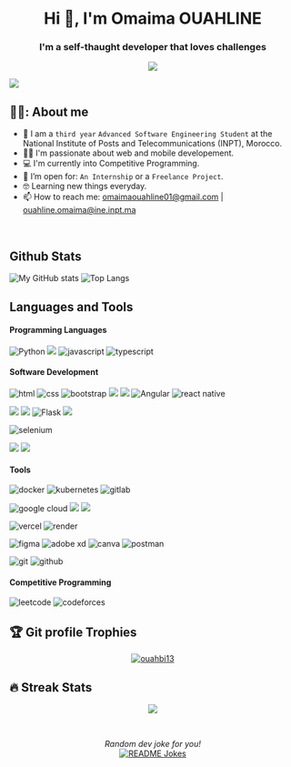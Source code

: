 <h1 align="center">Hi 👋, I'm Omaima OUAHLINE</h1>

<h3 align="center"> I'm a self-thaught developer that loves challenges </h3>
<p align="center">
  <a href="https://github.com/DenverCoder1/readme-typing-svg"><img src="https://readme-typing-svg.herokuapp.com?lines=Web+Developer;Mobile+Developer;Competitive+Programming+Passionate%20&center=true&width=500&height=50"></a>
</p>

![](https://komarev.com/ghpvc/?username=ouahlineomaima&color=blueviolet)

<!--
**ouahlineomaima/ouahlineomaima** is a ✨ _special_ ✨ repository because its `README.md` (this file) appears on your GitHub profile.

Here are some ideas to get you started:

- 🔭 I’m currently working on ...
- 🌱 I’m currently learning ...
- 👯 I’m looking to collaborate on ...
- 🤔 I’m looking for help with ...
- 💬 Ask me about ...
- 📫 How to reach me: ...
- 😄 Pronouns: ...
- ⚡ Fun fact: ...
-->
## 💁‍♀️:  About me
- :school: I am a `third year` `Advanced Software Engineering Student` at the National Institute of Posts and Telecommunications (INPT), Morocco.
- :technologist: I'm passionate about web and mobile developement.
- :computer: I'm currently into Competitive Programming.
- :thinking: I’m open for: `An Internship` or a `Freelance Project`.
- :nerd_face: Learning new things everyday.
- 📫 How to reach me: omaimaouahline01@gmail.com | ouahline.omaima@ine.inpt.ma
<br>
<h2 align="left">Github Stats</h2>

![My GitHub stats](https://github-readme-stats.vercel.app/api/?username=ouahlineomaima&show_icons=true&title_color=fff&icon_color=54EC87&text_color=aaaaaa&bg_color=050505)
![Top Langs](https://github-readme-stats.vercel.app/api/top-langs/?username=ouahlineomaima&layout=compact&langs_count=8&title_color=fff&text_color=aaaaaa&bg_color=050505)

<h2 align="left">Languages and Tools</h2>

  <h4>Programming Languages</h4>

<img alt="Python" src="https://img.shields.io/badge/Python-000.svg?logo=python&style=for-the-badge"/> <img src="https://img.shields.io/badge/java-000.svg?style=for-the-badge&logo=java&logoColor=ed8b00"/> <img src="https://img.shields.io/static/v1?style=for-the-badge&message=JavaScript&color=000000&logo=JavaScript&logoColor=F7DF1E&label=" alt='javascript'/> <img src="https://img.shields.io/static/v1?style=for-the-badge&message=TypeScript&color=000000&logo=TypeScript&logoColor=3178C6&label=" alt='typescript'/> 

<h4>Software Development </h4>

 <img src="https://img.shields.io/static/v1?style=for-the-badge&message=HTML5&color=000000&logo=HTML5&logoColor=E34F26&label=" alt='html'/> <img src="https://img.shields.io/static/v1?style=for-the-badge&message=CSS3&color=000000&logo=CSS3&logoColor=1572B6&label=" alt='css'/> <img src="https://img.shields.io/static/v1?style=for-the-badge&message=Bootstrap&color=000000&logo=Bootstrap&logoColor=7952B3&label=" alt='bootstrap'/> <img src="https://img.shields.io/badge/Tailwind_CSS-000.svg?style=for-the-badge&logo=tailwind-css"/> <img src="https://img.shields.io/badge/React-000.svg?style=for-the-badge&logo=react"/> <img src="https://img.shields.io/static/v1?style=for-the-badge&message=Angular&color=000000&logo=Angular&logoColor=DD0031&label=" alt='Angular'> <img src='https://img.shields.io/static/v1?style=for-the-badge&message=React Native&color=000000&logo=React&logoColor=61DAFB&label=' alt='react native'/>

 

 <img src="https://img.shields.io/badge/Node.js-000.svg?style=for-the-badge&logo=node.js"/> <img src="https://img.shields.io/badge/Django-000.svg?style=for-the-badge&logo=django&logoColor=29a071"/> <img src="https://img.shields.io/badge/flask-000.svg?style=for-the-badge&amp;logo=flask" alt="Flask"> <img src="https://img.shields.io/badge/Spring-000.svg?style=for-the-badge&logo=spring"/>
 
 <img src="https://img.shields.io/static/v1?style=for-the-badge&message=Selenium&color=000000&logo=Selenium&logoColor=43B02A&label=" alt='selenium'/>
 
 <img src="https://img.shields.io/badge/MongoDB-000.svg?style=for-the-badge&logo=mongodb"/> <img src="https://img.shields.io/badge/MySQL-000.svg?style=for-the-badge&logo=mysql"/>
 
<h4>Tools </h4>
 
 <img src="https://img.shields.io/static/v1?style=for-the-badge&message=Docker&color=000000&logo=Docker&logoColor=2496ED&label=" alt='docker'/> <img src="https://img.shields.io/static/v1?style=for-the-badge&message=Kubernetes&color=000000&logo=Kubernetes&logoColor=326CE5&label=" alt="kubernetes"/> <img src="https://img.shields.io/static/v1?style=for-the-badge&message=GitLab&color=000000&logo=GitLab&logoColor=FC6D26&label=" alt="gitlab"/>
 
 <img src="https://img.shields.io/badge/Google_Cloud-000?style=for-the-badge&logo=google-cloud" alt="google cloud"/> <img src="https://img.shields.io/static/v1?style=for-the-badge&message=Microsoft+Azure&color=000000&logo=Microsoft+Azure&logoColor=0078D4&label=" al='microsoft azure'/> <img src="https://img.shields.io/badge/firebase-000.svg?style=for-the-badge&logo=firebase"/> 
 
 <img src="https://img.shields.io/static/v1?style=for-the-badge&message=Vercel&color=000000&logo=Vercel&logoColor=FFFFFF&label=" alt="vercel"/> <img src="https://img.shields.io/static/v1?style=for-the-badge&message=Render&color=000000&logo=Render&logoColor=46E3B7&label=" alt="render"/>
 
 <img src="https://img.shields.io/static/v1?style=for-the-badge&message=Figma&color=000000&logo=Figma&logoColor=F24E1E&label=" alt="figma"/> <img src="https://img.shields.io/static/v1?style=for-the-badge&message=Adobe+XD&color=000000&logo=Adobe+XD&logoColor=FF61F6&label=" alt="adobe xd"/> <img src='https://img.shields.io/static/v1?style=for-the-badge&message=Canva&color=000000&logo=Canva&logoColor=00C4CC&label=' alt='canva'/> <img src="https://img.shields.io/static/v1?style=for-the-badge&message=Postman&color=000000&logo=Postman&logoColor=FF6C37&label=" alt="postman"/>
 
 <img src="https://img.shields.io/static/v1?style=for-the-badge&message=Git&color=000000&logo=Git&logoColor=F05032&label=" alt='git'/> <img src="https://img.shields.io/static/v1?style=for-the-badge&message=GitHub&color=000000&logo=GitHub&logoColor=181717&label=" alt="github"/>

 <h4>Competitive Programming </h4>

 <img src="https://img.shields.io/static/v1?style=for-the-badge&message=LeetCode&color=000000&logo=LeetCode&logoColor=FFA116&label=" alt="leetcode"/> <img src="https://img.shields.io/static/v1?style=for-the-badge&message=Codeforces&color=000000&logo=Codeforces&logoColor=1F8ACB&label=" alt="codeforces"/>

## :trophy: Git profile Trophies

<p align="center"> <a href="https://github.com/ryo-ma/github-profile-trophy"><img src="https://github-profile-trophy.vercel.app/?username=ouahlineomaima&layout=compact&theme=algolia" alt="ouahbi13" /></a> </p>

  
## 🔥 Streak Stats
<p align="center"><img src="https://github-readme-streak-stats.herokuapp.com/?user=ouahlineomaima&theme=algolia"/></p>
<br>

<p align="center">
  <i>Random dev joke for you!</i>
  <br>
<a href="https://readme-jokes.vercel.app"><img align="center" src="https://readme-jokes.vercel.app/api?bgColor=%23585191&textColor=%23C08552&aColor=%23B2E6D4&borderColor=%237D6F86" alt="README Jokes"></a>
  </p>
 

